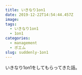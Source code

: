 ```yaml
---
title: いきなり1on1
date: 2019-12-22T14:54:44.457Z
image: 
tags:
  - いきなり1on1
  - 1on1
categories:
  - management
  - ポエム
slug: suddenly-1on1
---
```

いきなり1on1をしてもらってきた話。

